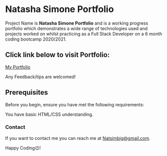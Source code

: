 <h1>Natasha Simone Portfolio</h1>

Project Name is **Natasha Simone Portfolio** and is a working progress portfolio which demonstrates a wide range of technologies used and projects worked on whilst practicing as a Full Stack Developer on a 6 month coding bootcamp 2020/2021.

<h2>Click link below to visit Portfolio:</h2> <a href="https://natsim-portfolio.netlify.app/" target="_blank" rel="noreferrer"> My Portfolio<a/>

Any Feedback/tips are welcomed!

<h2>Prerequisites</h2>

Before you begin, ensure you have met the following requirements:

You have basic HTML/CSS understanding.

<h3>Contact</h3>

If you want to contact me you can reach me at Natsimbig@gmail.com.

Happy Coding😉!

